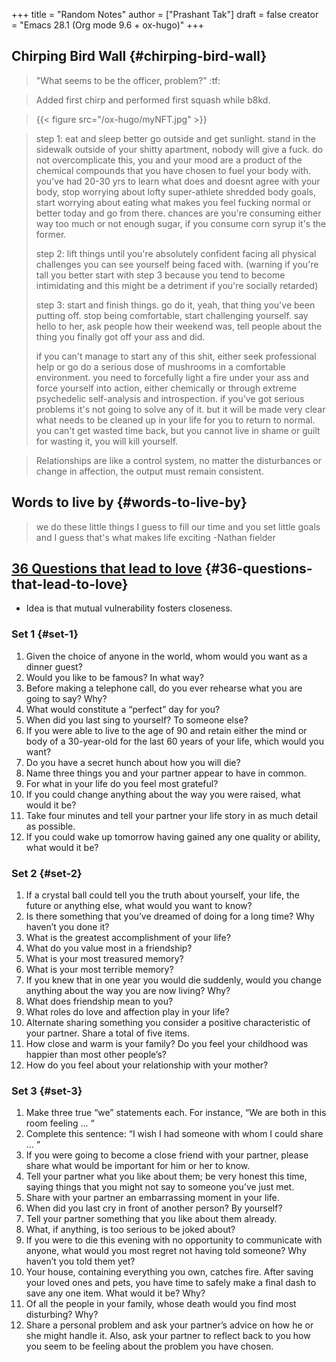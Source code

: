 +++
title = "Random Notes"
author = ["Prashant Tak"]
draft = false
creator = "Emacs 28.1 (Org mode 9.6 + ox-hugo)"
+++

## Chirping Bird Wall {#chirping-bird-wall}

> "What seems to be the officer, problem?" :tf:

<!--quoteend-->

> Added first chirp and performed first squash while b8kd.

<!--quoteend-->

> {{< figure src="/ox-hugo/myNFT.jpg" >}}

<!--quoteend-->

> step 1: eat and sleep better go outside and get sunlight. stand in the sidewalk outside of your shitty apartment, nobody will give a fuck. do not overcomplicate this, you and your mood are a product of the chemical compounds that you have chosen to fuel your body with. you've had 20-30 yrs to learn what does and doesnt agree with your body, stop worrying about lofty super-athlete shredded body goals, start worrying about eating what makes you feel fucking normal or better today and go from there. chances are you're consuming either way too much or not enough sugar, if you consume corn syrup it's the former.
>
> step 2: lift things until you're absolutely confident facing all physical challenges you can see yourself being faced with. (warning if you're tall you better start with step 3 because you tend to become intimidating and this might be a detriment if you're socially retarded)
>
> step 3: start and finish things. go do it, yeah, that thing you've been putting off. stop being comfortable, start challenging yourself. say hello to her, ask people how their weekend was, tell people about the thing you finally got off your ass and did.
>
> if you can't manage to start any of this shit, either seek professional help or go do a serious dose of mushrooms in a comfortable environment. you need to forcefully light a fire under your ass and force yourself into action, either chemically or through extreme psychedelic self-analysis and introspection. if you've got serious problems it's not going to solve any of it. but it will be made very clear what needs to be cleaned up in your life for you to return to normal. you can't get wasted time back, but you cannot live in shame or guilt for wasting it, you will kill yourself.

<!--quoteend-->

> Relationships are like a control system, no matter the disturbances or change in affection, the output must remain consistent.


## Words to live by {#words-to-live-by}

> we do these little things I guess to
> fill our time and you set little goals
> and I guess that's what makes life
> exciting
> -Nathan fielder


## [36 Questions that lead to love](https://www.nytimes.com/2015/01/09/style/no-37-big-wedding-or-small.html) {#36-questions-that-lead-to-love}

-   Idea is that mutual vulnerability fosters closeness.


### Set 1 {#set-1}

1.  Given the choice of anyone in the world, whom would you want as a dinner guest?
2.  Would you like to be famous? In what way?
3.  Before making a telephone call, do you ever rehearse what you are going to say? Why?
4.  What would constitute a “perfect” day for you?
5.  When did you last sing to yourself? To someone else?
6.  If you were able to live to the age of 90 and retain either the mind or body of a 30-year-old for the last 60 years of your life, which would you want?
7.  Do you have a secret hunch about how you will die?
8.  Name three things you and your partner appear to have in common.
9.  For what in your life do you feel most grateful?
10. If you could change anything about the way you were raised, what would it be?
11. Take four minutes and tell your partner your life story in as much detail as possible.
12. If you could wake up tomorrow having gained any one quality or ability, what would it be?


### Set 2 {#set-2}

1.  If a crystal ball could tell you the truth about yourself, your life, the future or anything else, what would you want to know?
2.  Is there something that you’ve dreamed of doing for a long time? Why haven’t you done it?
3.  What is the greatest accomplishment of your life?
4.  What do you value most in a friendship?
5.  What is your most treasured memory?
6.  What is your most terrible memory?
7.  If you knew that in one year you would die suddenly, would you change anything about the way you are now living? Why?
8.  What does friendship mean to you?
9.  What roles do love and affection play in your life?
10. Alternate sharing something you consider a positive characteristic of your partner. Share a total of five items.
11. How close and warm is your family? Do you feel your childhood was happier than most other people’s?
12. How do you feel about your relationship with your mother?


### Set 3 {#set-3}

1.  Make three true “we” statements each. For instance, “We are both in this room feeling ... “
2.  Complete this sentence: “I wish I had someone with whom I could share ... “
3.  If you were going to become a close friend with your partner, please share what would be important for him or her to know.
4.  Tell your partner what you like about them; be very honest this time, saying things that you might not say to someone you’ve just met.
5.  Share with your partner an embarrassing moment in your life.
6.  When did you last cry in front of another person? By yourself?
7.  Tell your partner something that you like about them already.
8.  What, if anything, is too serious to be joked about?
9.  If you were to die this evening with no opportunity to communicate with anyone, what would you most regret not having told someone? Why haven’t you told them yet?
10. Your house, containing everything you own, catches fire. After saving your loved ones and pets, you have time to safely make a final dash to save any one item. What would it be? Why?
11. Of all the people in your family, whose death would you find most disturbing? Why?
12. Share a personal problem and ask your partner’s advice on how he or she might handle it. Also, ask your partner to reflect back to you how you seem to be feeling about the problem you have chosen.
